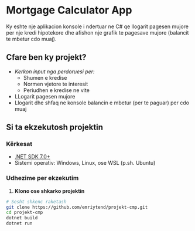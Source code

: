 # Mortgage Calculator App

Ky eshte nje aplikacion konsole i ndertuar ne C# qe llogarit pagesen mujore per nje kredi hipotekore dhe afishon nje grafik te pagesave mujore (balancit te mbetur cdo muaj).

## Cfare ben ky projekt?

- _Kerkon input nga perdoruesi per:_
  - Shumen e kredise
  - Normen vjetore te interesit
  - Periudhen e kredise ne vite
- LLogarit pagesen mujore
- Llogarit dhe shfaq ne konsole balancin e mbetur (per te paguar) per cdo muaj

## Si ta ekzekutosh projektin

### Kërkesat

- [.NET SDK 7.0+](https://dotnet.microsoft.com/en-us/download)
- Sistemi operativ: Windows, Linux, ose WSL (p.sh. Ubuntu)

### Udhezime per ekzekutim

1. **Klono ose shkarko projektin**

```bash
# Sesht shkenc raketash
git clone https://github.com/emriytend/projekt-cmp.git
cd projekt-cmp
dotnet build
dotnet run
```
